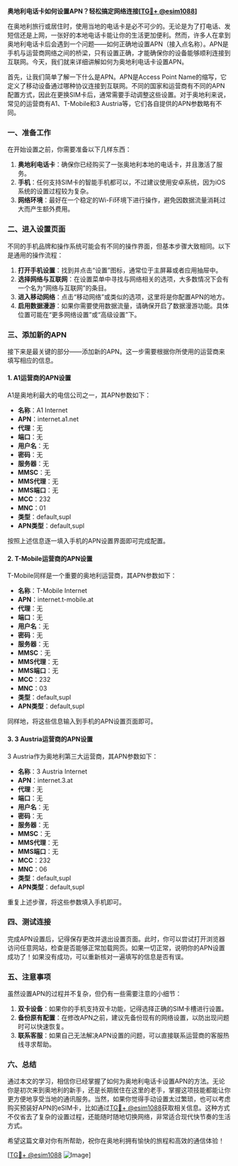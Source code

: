 **奥地利电话卡如何设置APN？轻松搞定网络连接[[TG💪+ @esim1088](https://t.me/s/esim1088)]**

在奥地利旅行或居住时，使用当地的电话卡是必不可少的。无论是为了打电话、发短信还是上网，一张好的本地电话卡能让你的生活更加便利。然而，许多人在拿到奥地利电话卡后会遇到一个问题——如何正确地设置APN（接入点名称）。APN是手机与运营商网络之间的桥梁，只有设置正确，才能确保你的设备能够顺利连接到互联网。今天，我们就来详细讲解如何为奥地利电话卡设置APN。

首先，让我们简单了解一下什么是APN。APN是Access Point Name的缩写，它定义了移动设备通过哪种协议连接到互联网。不同的国家和运营商有不同的APN配置方式，因此在更换SIM卡后，通常需要手动调整这些设置。对于奥地利来说，常见的运营商有A1、T-Mobile和3 Austria等，它们各自提供的APN参数略有不同。

### 一、准备工作

在开始设置之前，你需要准备以下几样东西：

1. **奥地利电话卡**：确保你已经购买了一张奥地利本地的电话卡，并且激活了服务。
2. **手机**：任何支持SIM卡的智能手机都可以，不过建议使用安卓系统，因为iOS系统的设置过程较为复杂。
3. **网络环境**：最好在一个稳定的Wi-Fi环境下进行操作，避免因数据流量消耗过大而产生额外费用。

### 二、进入设置页面

不同的手机品牌和操作系统可能会有不同的操作界面，但基本步骤大致相同。以下是通用的操作流程：

1. **打开手机设置**：找到并点击“设置”图标，通常位于主屏幕或者应用抽屉中。
2. **选择网络与互联网**：在设置菜单中寻找与网络相关的选项，大多数情况下会有一个名为“网络与互联网”的条目。
3. **进入移动网络**：点击“移动网络”或类似的选项，这里将是你配置APN的地方。
4. **启用数据漫游**：如果你需要使用数据流量，请确保开启了数据漫游功能。具体位置可能在“更多网络设置”或“高级设置”下。

### 三、添加新的APN

接下来是最关键的部分——添加新的APN。这一步需要根据你所使用的运营商来填写相应的信息。

#### 1. A1运营商的APN设置

A1是奥地利最大的电信公司之一，其APN参数如下：
- **名称**：A1 Internet
- **APN**：internet.a1.net
- **代理**：无
- **端口**：无
- **用户名**：无
- **密码**：无
- **服务器**：无
- **MMSC**：无
- **MMS代理**：无
- **MMS端口**：无
- **MCC**：232
- **MNC**：01
- **类型**：default,supl
- **APN类型**：default,supl

按照上述信息逐一填入手机的APN设置界面即可完成配置。

#### 2. T-Mobile运营商的APN设置

T-Mobile同样是一个重要的奥地利运营商，其APN参数如下：
- **名称**：T-Mobile Internet
- **APN**：internet.t-mobile.at
- **代理**：无
- **端口**：无
- **用户名**：无
- **密码**：无
- **服务器**：无
- **MMSC**：无
- **MMS代理**：无
- **MMS端口**：无
- **MCC**：232
- **MNC**：03
- **类型**：default,supl
- **APN类型**：default,supl

同样地，将这些信息输入到手机的APN设置页面即可。

#### 3. 3 Austria运营商的APN设置

3 Austria作为奥地利第三大运营商，其APN参数如下：
- **名称**：3 Austria Internet
- **APN**：internet.3.at
- **代理**：无
- **端口**：无
- **用户名**：无
- **密码**：无
- **服务器**：无
- **MMSC**：无
- **MMS代理**：无
- **MMS端口**：无
- **MCC**：232
- **MNC**：06
- **类型**：default,supl
- **APN类型**：default,supl

重复上述步骤，将这些参数填入手机即可。

### 四、测试连接

完成APN设置后，记得保存更改并退出设置页面。此时，你可以尝试打开浏览器访问任意网站，检查是否能够正常加载网页。如果一切正常，说明你的APN设置成功了！如果没有成功，可以重新核对一遍填写的信息是否有误。

### 五、注意事项

虽然设置APN的过程并不复杂，但仍有一些需要注意的小细节：

1. **双卡设备**：如果你的手机支持双卡功能，记得选择正确的SIM卡槽进行设置。
2. **备份原有配置**：在修改APN之前，建议先备份现有的网络设置，以防出现问题时可以快速恢复。
3. **联系客服**：如果自己无法解决APN设置的问题，可以直接联系运营商的客服热线寻求帮助。

### 六、总结

通过本文的学习，相信你已经掌握了如何为奥地利电话卡设置APN的方法。无论你是初次来到奥地利的新手，还是长期居住在这里的老手，掌握这项技能都能让你更方便地享受当地的通讯服务。当然，如果你觉得手动设置太过繁琐，也可以考虑购买预装好APN的eSIM卡，比如通过[TG💪+ @esim1088](https://t.me/s/esim1088)获取相关信息。这种方式不仅省去了复杂的设置过程，还能随时随地切换网络，非常适合现代快节奏的生活方式。

希望这篇文章对你有所帮助，祝你在奥地利拥有愉快的旅程和高效的通信体验！

[[TG💪+ @esim1088](https://t.me/s/esim1088) ![Image](https://i.postimg.cc/4NQfJmqS/Snipaste-2025-05-13-00-14-12.png)]